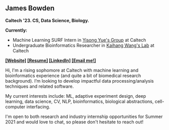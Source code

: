 ## James Bowden 

**Caltech '23. CS, Data Science, Biology.**

**Currently:** 
  * Machine Learning SURF Intern in [Yisong Yue's Group](http://www.yisongyue.com/group.php) at Caltech
  * Undergraduate Bioinformatics Researcher in [Kaihang Wang's Lab](https://kaihangwanglab.caltech.edu/research) at Caltech
  
**[[Website]](https://james-bowden.github.io/) [[Resume]](https://james-bowden.github.io/pages/resume/) [[LinkedIn]](https://www.linkedin.com/in/j-bowden/) [[Email me!]](jbowden@caltech.edu)**

Hi, I'm a rising sophomore at Caltech with machine learning and bioinformatics experience (and quite a bit of biomedical research background). I’m looking to develop impactful data processing/analysis techniques and related software.

My current interests include: ML, adaptive experiment design, deep learning, data science, CV, NLP, bioinformatics, biological abstractions, cell-computer interfacing.

I'm open to both research and industry internship opportunities for Summer 2021 and would love to chat, so please don't hesitate to reach out! 
